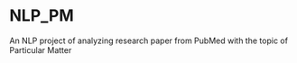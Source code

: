 # NLP_PM
An NLP project of analyzing research paper from PubMed with the topic of Particular Matter 
